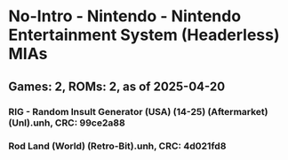 # No-Intro - Nintendo - Nintendo Entertainment System (Headerless) MIAs
## Games: 2, ROMs: 2, as of 2025-04-20

### RIG - Random Insult Generator (USA) (14-25) (Aftermarket) (Unl).unh, CRC: 99ce2a88
### Rod Land (World) (Retro-Bit).unh, CRC: 4d021fd8
